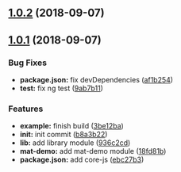 <a name="1.0.2"></a>
## [1.0.2](https://github.com/petkit-io/ngx-material/compare/v1.0.1...v1.0.2) (2018-09-07)



<a name="1.0.1"></a>
## [1.0.1](https://github.com/petkit-io/ngx-material/compare/b8a3b22...v1.0.1) (2018-09-07)


### Bug Fixes

* **package.json:** fix devDependencies ([af1b254](https://github.com/petkit-io/ngx-material/commit/af1b254))
* **test:** fix ng test ([9ab7b11](https://github.com/petkit-io/ngx-material/commit/9ab7b11))


### Features

* **example:** finish build ([3be12ba](https://github.com/petkit-io/ngx-material/commit/3be12ba))
* **init:** init commit ([b8a3b22](https://github.com/petkit-io/ngx-material/commit/b8a3b22))
* **lib:** add library module ([936c2cd](https://github.com/petkit-io/ngx-material/commit/936c2cd))
* **mat-demo:** add mat-demo module ([18fd81b](https://github.com/petkit-io/ngx-material/commit/18fd81b))
* **package.json:** add core-js ([ebc27b3](https://github.com/petkit-io/ngx-material/commit/ebc27b3))




